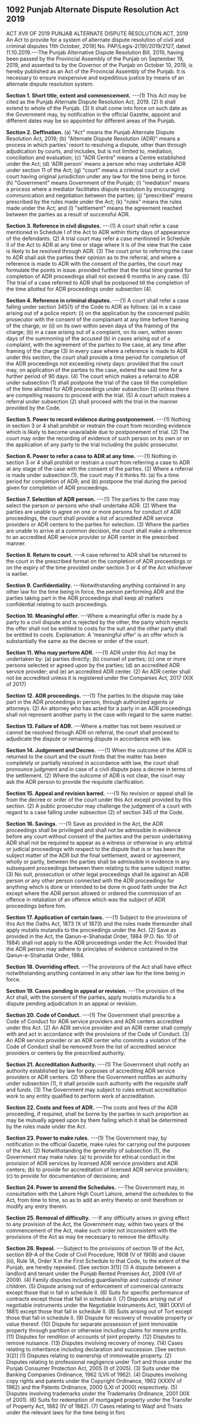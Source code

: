 ## 1092 Punjab Alternate Dispute Resolution Act 2019
 
ACT XVII OF 2019
PUNJAB ALTERNATE DISPUTE
RESOLUTION ACT, 2019
An Act to provide for a system of alternate dispute
resolution of civil and criminal disputes
11th October, 2019]
No. PAP/Legis-2(19)/2019/2127, dated 11.10.2019.---The Punjab Alternative Dispute Resolution Bill, 2019, having been passed by the Provincial Assembly of the Punjab on September 19, 2019, and assented to by the Governor of the Punjab on October 10, 2019, is hereby published as an Act of the Provincial Assembly of the Punjab.
It is necessary to ensure inexpensive and expeditious justice by means of an alternate dispute resolution system.


**Section 1. Short title, extent and commencement.**
---(1) This Act may be cited as the Punjab Alternate Dispute Resolution Act, 2019.
   (2) It shall extend to whole of the Punjab.
   (3) It shall come into force on such date as the Government may, by notification in the official Gazette, appoint and different dates may be so appointed for different areas of the Punjab.

 
**Section 2. Deffination.**
(a) "Act" means the Punjab Alternate Dispute Resolution Act, 2019;
(b) "Alternate Dispute Resolution (ADR)" means a process in which parties' resort to resolving a dispute, other than through adjudication by courts, and includes, but is not limited to, mediation, conciliation and evaluation;
(c) "ADR Centre" means a Centre established under the Act;
(d) 'ADR person' means a person who may undertake ADR under section 11 of the Act;
(g) "court" means a criminal court or a civil court having original jurisdiction under any law for the time being in force.
(h) "Government" means Government of the Punjab;
(i) "mediation" means a process where a mediator facilitates dispute resolution by encouraging communication and negotiation between the parties;
(j) "prescribed" means prescribed by the rules made under the Act;
(k) "rules" means the rules made under the Act; and
(l) "settlement" means the agreement reached between the parties as a result of successful ADR.

 

**Section 3. Reference in civil disputes.**
---(1) A court shall refer a case mentioned in Schedule I of the Act to ADR within thirty days of appearance of the defendants.
   (2) A trial court may refer a case mentioned in Schedule II of the Act to ADR at any time or stage where it is of the view that the case is likely to be resolved through ADR.
   (3) The court prior to referring the case to ADR shall ask the parties their opinion as to the referral, and where a reference is made to ADR with the consent of the parties, the court may formulate the points in issue.
   provided further that the total time granted for completion of ADR proceedings shall not exceed 6 months in any case.
   (5) The trial of a case referred to ADR shall be postponed till the completion of the time allotted for ADR proceedings under subsection (4).

 

**Section 4. Reference in criminal disputes.**
---(1) A court shall refer a case falling under section 345(1) of the Code to ADR as follows:
   (a) in a case arising out of a police report:
   (i) on the application by the concerned public prosecutor with the consent of the complainant at any time before framing of the charge; or
   (ii) on its own within seven days of the framing of the charge;
   (b) in a case arising out of a complaint, on its own, within seven days of the summoning of the accused
   (b) in cases arising out of a complaint, with the agreement of the parties to the case, at any time after framing of the charge
   (3) In every case where a reference is made to ADR under this section, the court shall provide a time period for completion of the ADR proceedings not exceeding ninety days:
   provided that the court may, on application of the parties to the case, extend the said time for a further period of 90 days.
   (4) The court which makes a referral to ADR under subsection (1) shall postpone the trial of the case till the completion of the time allotted for ADR proceedings under subsection (3) unless there are compelling reasons to proceed with the trial.
   (5) A court which makes a referral under subsection (2) shall proceed with the trial in the manner provided by the Code.

 

**Section 5. Power to record evidence during postponement.**
---(1) Nothing in section 3 or 4 shall prohibit or restrain the court from recording evidence which is likely to become unavailable due to postponement of trial.
   (2) The court may order the recording of evidence of such person on its own or on the application of any party to the trial including the public prosecutor.

 

**Section 6. Power to refer a case to ADR at any time.**
---(1) Nothing in section 3 or 4 shall prohibit or restrain a court from referring a case to ADR at any stage of the case with the consent of the parties.
   (2) Where a referral is made under subsection (1), the court may if it thinks fit:
   (a) fix a time period for completion of ADR; and
   (b) postpone the trial during the period given for completion of ADR proceedings.

 

**Section 7. Selection of ADR person.**
---(1) The parties to the case may select the person or persons who shall undertake ADR.
   (2) Where the parties are unable to agree on one or more persons for conduct of ADR proceedings, the court shall provide a list of accredited ADR service providers or ADR centers to the parties for selection.
   (3) Where the parties are unable to arrive at a common decision, the court shall make a reference to an accredited ADR service provider or ADR center in the prescribed manner.

 

**Section 8. Return to court.**
---A case referred to ADR shall be returned to the court in the prescribed format on the completion of ADR proceedings or on the expiry of the time provided under section 3 or 4 of the Act whichever is earlier.

 

**Section 9. Confidentiality.**
---Notwithstanding anything contained in any other law for the time being in force, the person performing ADR and the parties taking part in the ADR proceedings shall keep all matters confidential relating to such proceedings.

 

**Section 10. Meaningful offer.**
---Where a meaningful offer is made by a party to a civil dispute and is rejected by the other, the party which rejects the offer shall not be entitled to costs for the suit and the other party shall be entitled to costs.
    Explanation: A 'meaningful offer' is an offer which is substantially the same as the decree or order of the court.

 

**Section 11. Who may perform ADR.**
---(1) ADR under this Act may be undertaken by:
    (a) parties directly;
    (b) counsel of parties;
    (c) one or more persons selected or agreed upon by the parties;
    (d) an accredited ADR service provider; and
    (e) an accredited ADR center.
    (2) An ADR center shall not be accredited unless it is registered under the Companies Act, 2017 (XIX of 2017)

 

**Section 12. ADR proceedings.**
---(1) The parties to the dispute may take part in the ADR proceedings in person, through authorized agents or attorneys.
    (2) An attorney who has acted for a party in an ADR proceedings shall not represent another party in the case with regard to the same matter.

 

**Section 13. Failure of ADR.**
---Where a matter has not been resolved or cannot be resolved through ADR on referral, the court shall proceed to adjudicate the dispute or remaining dispute in accordance with law.

 

**Section 14. Judgement and Decree.**
---(1) When the outcome of the ADR is returned to the court and the court finds that the matter has been completely or partially resolved in accordance with law, the court shall pronounce judgment and in case of a civil dispute pass a decree in terms of the settlement.
    (2) Where the outcome of ADR is not clear, the court may ask the ADR person to provide the requisite clarification.

 

**Section 15. Appeal and revision barred.**
---(1) No revision or appeal shall lie from the decree or order of the court under this Act except provided by this section.
    (2) A public prosecutor may challenge the judgment of a court with regard to a case falling under subsection (2) of section 345 of the Code.

 

**Section 16. Savings.**
---(1) Save as provided in the Act, the ADR proceedings shall be privileged and shall not be admissible in evidence before any court without consent of the parties and the person undertaking ADR shall not be required to appear as a witness or otherwise in any arbitral or judicial proceedings with respect to the dispute that is or has been the subject matter of the ADR but the final settlement, award or agreement, wholly or partly, between the parties shall be admissible in evidence in any subsequent proceedings between them relating to the same subject matter.
    (3) No suit, prosecution or other legal proceedings shall lie against an ADR person or any other person connected with the ADR proceedings for anything which is done or intended to be done in good faith under the Act except where the ADR person allowed or ordered the commission of an offence in retaliation of an offence which was the subject of ADR proceedings before him.

 

**Section 17. Application of certain laws.**
---(1) Subject to the provisions of this Act the Oaths Act, 1873 (X of 1873) and the rules made thereunder shall apply mutatis mutandis to the proceedings under the Act.
    (2) Save as provided in the Act, the Qanun-e-Shahadat Order, 1984 (P.O. No. 10 of 1984) shall not apply to the ADR proceedings under the Act:
    Provided that the ADR person may adhere to principles of evidence contained in the Qanun-e-Shahadat Order, 1984.

 

**Section 18. Overriding effect.**
---The provisions of the Act shall have effect notwithstanding anything contained in any other law for the time being in force.

 

**Section 19. Cases pending in appeal or revision.**
---The provision of the Act shall, with the consent of the parties, apply mutatis mutandis to a dispute pending adjudication in an appeal or revision.

 

**Section 20. Code of Conduct.**
---(1) The Government shall prescribe a Code of Conduct for ADR service providers and ADR centers accredited under this Act.
    (2) An ADR service provider and an ADR center shall comply with and act in accordance with the provisions of the Code of Conduct.
    (3) An ADR service provider or an ADR center who commits a violation of the Code of Conduct shall be removed from the list of accredited service providers or centers by the prescribed authority.

 

**Section 21. Accreditation Authority.**
---(1) The Government shall notify an authority established by law for purposes of accrediting ADR service providers or ADR centers.
    (2) Where the Government notifies an authority under subsection (1), it shall provide such authority with the requisite staff and funds.
    (3) The Government may subject to rules entrust accreditation work to any entity qualified to perform work of accreditation.

 

**Section 22. Costs and fees of ADR.**
---The costs and fees of the ADR proceeding, if required, shall be borne by the parties in such proportion as may be mutually agreed upon by them failing which it shall be determined by the rules made under the Act.

 

**Section 23. Power to make rules.**
---(1) The Government may, by notification in the official Gazette, make rules for carrying out the purposes of the Act.
    (2) Notwithstanding the generality of subsection (1), the Government may make rules:
    (a) to provide for ethical conduct in the provision of ADR services by licensed ADR service providers and ADR centers;
    (b) to provide for accreditation of licensed ADR service providers;
    (c) to provide for documentation of decisions; and

 

**Section 24. Power to amend the Schedules.**
---The Government may, in consultation with the Lahore High Court Lahore, amend the schedules to the Act, from time to time, so as to add an entry thereto or omit therefrom or modify any entry therein.

 

**Section 25. Removal of difficulty.**
---If any difficulty arises in giving effect to any provision of the Act, the Government may, within two years of the commencement of the Act, make such order not inconsistent with the provisions of the Act as may be necessary to remove the difficulty.

 

**Section 26. Repeal.**
---Subject to the provisions of section 19 of the Act, section 89-A of the Code of Civil Procedure, 1908 (V of 1908) and clause (iii), Rule 1A, Order X in the First Schedule to that Code, to the extent of the Punjab, are hereby repealed.
    [See section 3(1)]
    (1) A dispute between a landlord and tenant under the Punjab Rented Premises Act, 2009 (VII of 2009).
    (4) Family disputes including guardianship and custody of minor children.
    (5) Dispute arising out of enforcement of commercial contracts except those that in fall in schedule II.
    (6) Suits for specific performance of contracts except those that fall in schedule II.
    (7) Disputes arising out of negotiable instruments under the Negotiable Instruments Act, 1881 (XXVI of 1881) except those that fall in schedule II.
    (8) Suits arising out of Tort except those that fall in schedule II.
    (9) Dispute for recovery of movable property or value thereof.
    (10) Dispute for separate possession of joint immovable property through partition or otherwise including claims for mesne profits.
    (11) Disputes for rendition of accounts of joint property.
    (12) Disputes to remove nuisance.
    (13) Disputes involving recovery of money.
    (14) Cases relating to inheritance including declaration and succession.
    [See section 3(2)]
    (1) Disputes relating to ownership of immoveable property.
    (2) Disputes relating to professional negligence under Tort and those under the Punjab Consumer Protection Act, 2005 (II of 2005).
    (3) Suits under the Banking Companies Ordinance, 1962 (LVII of 1962).
    (4) Disputes involving copy rights and patents under the Copyright Ordinance, 1962 (XXXIV of 1962) and the Patents Ordinance, 2000 (LXI of 2000) respectively.
    (5) Disputes involving trademarks under the Trademarks Ordinance, 2001 (XIX of 2001).
    (6) Suits for redemption of mortgaged property under the Transfer of Property Act, 1882 (IV of 1882).
    (7) Cases relating to Waqf and Trusts under the relevant laws for the time being in forc

